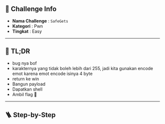 ## 📌 Challenge Info
- **Nama Challenge** : `SafeGets`
- **Kategori**       : Pwn
- **Tingkat**        : Easy 

---

## 🧠 TL;DR

- bug nya bof
- karakternya yang tidak boleh lebih dari 255, jadi kita gunakan encode emot karena emot encode isinya 4 byte
- return ke win
- Bangun payload
- Dapatkan shell
- Ambil flag 🎉

---

## 🪜 Step-by-Step
